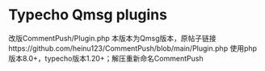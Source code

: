 # Typecho Qmsg plugins
改版CommentPush/Plugin.php
本版本为Qmsg版本，原帖子链接https://github.com/heinu123/CommentPush/blob/main/Plugin.php
使用php版本8.0+，typecho版本1.20+；解压重新命名CommentPush

